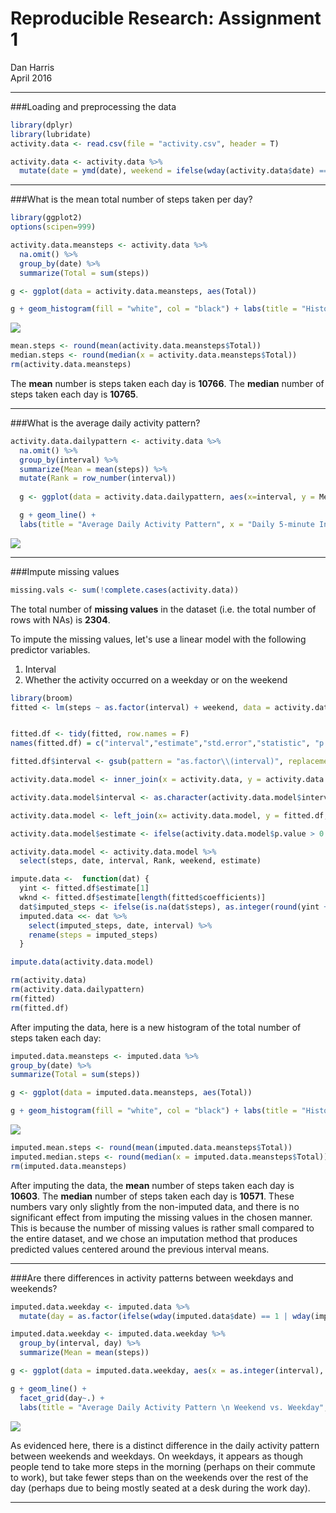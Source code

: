 # Reproducible Research: Assignment 1
Dan Harris  
April 2016  
******


###Loading and preprocessing the data


```r
library(dplyr)
library(lubridate)
activity.data <- read.csv(file = "activity.csv", header = T)

activity.data <- activity.data %>%
  mutate(date = ymd(date), weekend = ifelse(wday(activity.data$date) == 1 | wday(activity.data$date) == 7, 1, 0))
```

******  
###What is the mean total number of steps taken per day?
  

```r
library(ggplot2)
options(scipen=999)

activity.data.meansteps <- activity.data %>%
  na.omit() %>%
  group_by(date) %>%
  summarize(Total = sum(steps))

g <- ggplot(data = activity.data.meansteps, aes(Total))

g + geom_histogram(fill = "white", col = "black") + labs(title = "Histogram of the Total Number of Steps Taken Each Day", x = "Steps", y = "Count")
```

![](PA1_template_files/figure-html/plotdata-1.png)

```r
mean.steps <- round(mean(activity.data.meansteps$Total))
median.steps <- round(median(x = activity.data.meansteps$Total))
rm(activity.data.meansteps)
```

The **mean** number is steps taken each day is **10766**. The **median** number of steps taken each day is **10765**.  

******  
###What is the average daily activity pattern?
  

```r
activity.data.dailypattern <- activity.data %>%
  na.omit() %>%
  group_by(interval) %>%
  summarize(Mean = mean(steps)) %>%
  mutate(Rank = row_number(interval))
  
  g <- ggplot(data = activity.data.dailypattern, aes(x=interval, y = Mean))

  g + geom_line() + 
  labs(title = "Average Daily Activity Pattern", x = "Daily 5-minute Interval", y = "Average Steps")
```

![](PA1_template_files/figure-html/activitypattern-1.png)

******  
###Impute missing values  
  

```r
missing.vals <- sum(!complete.cases(activity.data))
```

The total number of **missing values** in the dataset (i.e. the total number of rows with NAs) is **2304**.  

To impute the missing values, let's use a linear model with the following predictor variables.  

1. Interval
2. Whether the activity occurred on a weekday or on the weekend  


```r
library(broom)
fitted <- lm(steps ~ as.factor(interval) + weekend, data = activity.data, na.action = na.omit)


fitted.df <- tidy(fitted, row.names = F)
names(fitted.df) = c("interval","estimate","std.error","statistic", "p.value")

fitted.df$interval <- gsub(pattern = "as.factor\\(interval)", replacement =  "", fitted.df$interval)

activity.data.model <- inner_join(x = activity.data, y = activity.data.dailypattern, by = "interval")

activity.data.model$interval <- as.character(activity.data.model$interval)

activity.data.model <- left_join(x= activity.data.model, y = fitted.df, by = "interval")

activity.data.model$estimate <- ifelse(activity.data.model$p.value > 0.10 | is.na(activity.data.model$p.value), 0, activity.data.model$estimate)

activity.data.model <- activity.data.model %>%
  select(steps, date, interval, Rank, weekend, estimate)

impute.data <-  function(dat) {
  yint <- fitted.df$estimate[1]
  wknd <- fitted.df$estimate[length(fitted$coefficients)]
  dat$imputed_steps <- ifelse(is.na(dat$steps), as.integer(round(yint + dat$estimate + dat$weekend * wknd)), as.integer(dat$steps)) 
  imputed.data <<- dat %>%
    select(imputed_steps, date, interval) %>%
    rename(steps = imputed_steps)
  }

impute.data(activity.data.model)

rm(activity.data)
rm(activity.data.dailypattern)
rm(fitted)
rm(fitted.df)
```

After imputing the data, here is a new histogram of the total number of steps taken each day:  


```r
imputed.data.meansteps <- imputed.data %>%
group_by(date) %>%
summarize(Total = sum(steps))

g <- ggplot(data = imputed.data.meansteps, aes(Total))

g + geom_histogram(fill = "white", col = "black") + labs(title = "Histogram of the Total Number of Steps Taken Each Day", x = "Steps", y = "Count")
```

![](PA1_template_files/figure-html/imputedhist-1.png)

```r
imputed.mean.steps <- round(mean(imputed.data.meansteps$Total))
imputed.median.steps <- round(median(x = imputed.data.meansteps$Total))
rm(imputed.data.meansteps)
```

After imputing the data, the **mean** number of steps taken each day is **10603**. The **median** number of steps taken each day is **10571**. These numbers vary only slightly from the non-imputed data, and there is no significant effect from imputing the missing values in the chosen manner. This is because the number of missing values is rather small compared to the entire dataset, and we chose an imputation method that produces predicted values centered around the previous interval means.  

******
###Are there differences in activity patterns between weekdays and weekends?  



```r
imputed.data.weekday <- imputed.data %>%
  mutate(day = as.factor(ifelse(wday(imputed.data$date) == 1 | wday(imputed.data$date) == 7, "weekend", "weekday")))

imputed.data.weekday <- imputed.data.weekday %>%
  group_by(interval, day) %>%
  summarize(Mean = mean(steps))

g <- ggplot(data = imputed.data.weekday, aes(x = as.integer(interval), y = Mean))

g + geom_line() + 
  facet_grid(day~.) +
  labs(title = "Average Daily Activity Pattern \n Weekend vs. Weekday", x = "Daily 5-minute Interval", y = "Average Steps")
```

![](PA1_template_files/figure-html/weekends-1.png)
  
As evidenced here, there is a distinct difference in the daily activity pattern between weekends and weekdays.  On weekdays, it appears as though people tend to take more steps in the morning (perhaps on their commute to work), but take fewer steps than on the weekends over the rest of the day (perhaps due to being mostly seated at a desk during the work day).  

******
